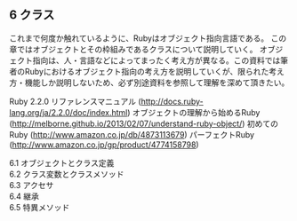 ## 6 クラス

これまで何度か触れているように、Rubyはオブジェクト指向言語である。
この章ではオブジェクトとその枠組みであるクラスについて説明していく。
オブジェクト指向は、人・言語などによってまったく考え方が異なる。この資料では筆者のRubyにおけるオブジェクト指向の考え方を説明していくが、限られた考え方・機能しか説明しないため、必ず別途資料を参照して理解を深めて頂きたい。

Ruby 2.2.0 リファレンスマニュアル (http://docs.ruby-lang.org/ja/2.2.0/doc/index.html)
オブジェクトの理解から始めるRuby (http://melborne.github.io/2013/02/07/understand-ruby-object/)
初めてのRuby (http://www.amazon.co.jp/db/4873113679)
パーフェクトRuby (http://www.amazon.co.jp/gp/product/4774158798)

6.1 オブジェクトとクラス定義  
6.2 クラス変数とクラスメソッド  
6.3 アクセサ  
6.4 継承  
6.5 特異メソッド  
